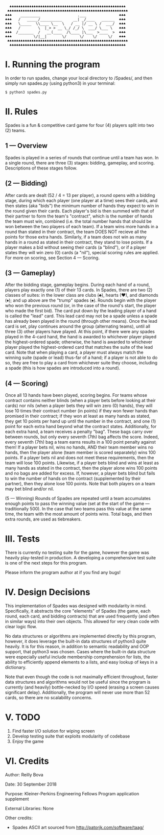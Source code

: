 ```
  ♠♠♠♠♠♠♠♠♠♠♠♠♠♠♠♠♠♠♠♠♠♠♠♠♠♠♠♠♠♠♠♠♠♠♠♠♠♠♠♠♠♠♠♠♠♠♠♠♠♠♠♠♠
 ♠♠♠♠♠♠♠♠♠♠♠♠♠♠♠♠♠♠♠♠♠♠♠♠♠♠♠♠♠♠♠♠♠♠♠♠♠♠♠♠♠♠♠♠♠♠♠♠♠♠♠♠♠♠♠
♠♠♠    _________                 .___               ♠♠♠
♠♠♠   /   _____/__________     __| _/____   ______  ♠♠♠
♠♠♠   \_____  \\____ \__  \   / __ |/ __ \ /  ___/  ♠♠♠
♠♠♠   /        \  |_> > __ \_/ /_/ \  ___/ \___ \   ♠♠♠
♠♠♠  /_______  /   __(____  /\____ |\___  >____  >  ♠♠♠
♠♠♠          \/|__|       \/      \/    \/     \/   ♠♠♠
 ♠♠♠♠♠♠♠♠♠♠♠♠♠♠♠♠♠♠♠♠♠♠♠♠♠♠♠♠♠♠♠♠♠♠♠♠♠♠♠♠♠♠♠♠♠♠♠♠♠♠♠♠♠♠♠
  ♠♠♠♠♠♠♠♠♠♠♠♠♠♠♠♠♠♠♠♠♠♠♠♠♠♠♠♠♠♠♠♠♠♠♠♠♠♠♠♠♠♠♠♠♠♠♠♠♠♠♠♠♠
```

# I. Running the program
In order to run spades, change your local directory to /Spades/, and then simply run spades.py (using python3) in your terminal:

`$ python3 spades.py`

# II. Rules
Spades is a fun & competitive card game for four (4) players split into two (2) teams.

## 1 — Overview
Spades is played in a series of rounds that continue until a team has won. In a single round, there are three (3) stages: bidding,
 gameplay, and scoring. Descriptions of these stages follow.

## (2 — Bidding)
After cards are dealt (52 / 4 = 13 per player), a round opens
  with a bidding stage, during which each player (one player at a time) sees
  their cards, and then states (aka "bids") the minimum number of hands they
  expect to win in the round given their cards. Each player's bid is then
  summed with that of their partner to form the team's "contract", which is the
  number of hands the team must win, combined (i.e. the total number hands that
  should be won between the two players of each team). If a team wins more
  hands in a round than stated in their contract, the team DOES NOT recieve all
  the points for those extra hands. Similarly, if a team does not win as many
  hands in a round as stated in their contract, they stand to lose points.  If a player makes a bid without seeing their cards (a "blind"), or if a
  player states they will win zero (0) cards (a "nil"), special scoring rules
  are applied. For more on scoring, see Section 4 — Scoring.

## (3 — Gameplay)
After the bidding stage, gameplay begins. During each hand of
  a round, players play exactly one (1) of their 13 cards. In Spades, there are
  two (2) classes of suites: in the lower class are clubs (♣), hearts (♥), and
  diamonds (♦); and up above are the "trump" spades (♠). Rounds begin with the
  player who won the previous round (or, in the case of the round's start, the
  player who made the first bid). The card put down by the leading player of a
  hand is called the \"lead\" card. This lead card may not be a spade unless a
  spade has already been played in the round (through other means). Once the
  lead card is set, play continues around the group (alternating teams), until
  all three (3) other players have played. At this point, if there were any
  spades played in the 4-card hand, the hand is awarded to whichever player
  played the highest-ordered spade; otherwise, the hand is awarded to whichever
  player played the highest-ordered card that matches the suite of the lead
  card. Note that when playing a card, a player must always match the winning
  suite (spade or lead) thus-far of a hand; if a player is not able to do so,
  they are free to play a card from whichever suite they choose, including a
  spade (this is how spades are introduced into a round).

## (4 — Scoring)
Once all 13 hands have been played, scoring begins. For teams
  whose contract contains neither blinds (when a player bets before looking at
  their cards) nor nils (when a player bets they will win zero (0) hands),
  they will lose 10 times their contract number (in points) if they won fewer
  hands than promised in their contract; if they won at least as many hands as
  stated, they get 10 points per hand up until the number in the contract, and
  one (1) point for each extra hand beyond what the contract states.
  Additionally, for each extra hand, a team receives a penalty "bag". These
  bags carry over between rounds, but only every seventh (7th) bag affects the
  score. Indeed, every seventh (7th) bag a team earns results in a 100 point
  penalty against them! If a player bets nil, wins no hands, AND their team
  member wins no hands, then the player alone (team member is scored
  separately) wins 100 points. If a player bets nil and does not meet these
  requirements, then the team will lose 100 points. Likewise, if a player bets
  blind and wins at least as many hands as stated in the contract, then the
  player alone wins 100 points and no bags are added for excess. If, however,
  a player bets blind but fails to win the number of hands on the contract
  (supplemented by their partner), then they alone lose 100 points. Note that
  both players on a team may bet blind and/or nil.

  (5 — Winning) Rounds of Spades are repeated until a team accumulates enough
  points to pass the winning value (set at the start of the game —
  traditionally 500). In the case that two teams pass this value at the same
  time, the team with the most amount of points wins. Total bags, and then
  extra rounds, are used as tiebreakers.

# III. Tests

  There is currently no testing suite for the game, however the game was
  heavily play-tested in production. A developing a comprehensive test suite
  is one of the next steps for this program.

  Please inform the program author at if you find any bugs!

# IV. Design Decisions

  This implementation of Spades was designed with modularity in mind.
  Specifically, it abstracts the core "elements" of Spades (the game, each
  round, each card, and bidding contracts) that are used frequently (and often
  in similar ways) into their own objects. This allowed for very clean code
  with clear logic flow.

  No data structures or algorithms are implemented directly by this program,
  however, it does leverage the built-in data structures of python3 quite
  heavily. It is for this reason, in addition to semantic readability and OOP
  support, that python3 was chosen. Cases where the built-in data structure
  were especially useful include membership comprehension for lists, the
  ability to efficiently append elements to a lists, and easy lookup of keys in
  a dictionary.

  Note that even though the code is not maximally efficient throughout, faster
  data structures and algorithms would not be useful since the program is
  currently (and heavily) bottle-necked by I/O speed (erasing a screen causes
  significant delay). Additionally, the program will never use more than 52
  cards, so there are no scalability concerns.
  
# V. TODO

  1) Find faster I/O solution for wiping screen
  2) Develop testing suite that exploits modularity of codebase
  3) Enjoy the game

# VI. Credits

  Author:  Reilly Bova
  
  Date:    30 September 2018
  
  Purpose: Kleiner-Perkins Engineering Fellows Program application supplement

  External Libraries: None
  
  Other credits:
   - Spades ASCII art sourced from http://patorjk.com/software/taag/
